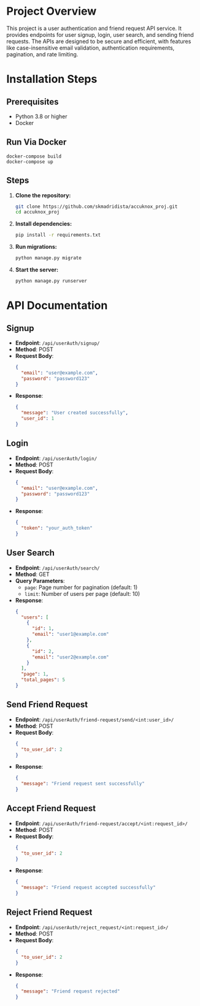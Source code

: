 # Project Overview

This project is a user authentication and friend request API service. It provides endpoints for user signup, login, user search, and sending friend requests. The APIs are designed to be secure and efficient, with features like case-insensitive email validation, authentication requirements, pagination, and rate limiting.

# Installation Steps

## Prerequisites
- Python 3.8 or higher
- Docker 

## Run Via Docker
  ```
  docker-compose build
  docker-compose up
  ```

## Steps

1. **Clone the repository:**
   ```bash
   git clone https://github.com/skmadridista/accuknox_proj.git
   cd accuknox_proj
   ```

2. **Install dependencies:**
   ```bash
   pip install -r requirements.txt
   ```

3. **Run migrations:**
   ```bash
   python manage.py migrate
   ```

4. **Start the server:**
   ```bash
   python manage.py runserver
   ```

# API Documentation

## Signup
- **Endpoint**: `/api/userAuth/signup/`
- **Method**: POST
- **Request Body**:
  ```json
  {
    "email": "user@example.com",
    "password": "password123"
  }
  ```
- **Response**:
  ```json
  {
    "message": "User created successfully",
    "user_id": 1
  }
  ```

## Login
- **Endpoint**: `/api/userAuth/login/`
- **Method**: POST
- **Request Body**:
  ```json
  {
    "email": "user@example.com",
    "password": "password123"
  }
  ```
- **Response**:
  ```json
  {
    "token": "your_auth_token"
  }
  ```

## User Search
- **Endpoint**: `/api/userAuth/search/`
- **Method**: GET
- **Query Parameters**:
  - `page`: Page number for pagination (default: 1)
  - `limit`: Number of users per page (default: 10)
- **Response**:
  ```json
  {
    "users": [
      {
        "id": 1,
        "email": "user1@example.com"
      },
      {
        "id": 2,
        "email": "user2@example.com"
      }
    ],
    "page": 1,
    "total_pages": 5
  }
  ```

## Send Friend Request
- **Endpoint**: `/api/userAuth/friend-request/send/<int:user_id>/`
- **Method**: POST
- **Request Body**:
  ```json
  {
    "to_user_id": 2
  }
  ```
- **Response**:
  ```json
  {
    "message": "Friend request sent successfully"
  }
## Accept Friend Request
- **Endpoint**: `/api/userAuth/friend-request/accept/<int:request_id>/`
- **Method**: POST
- **Request Body**:
  ```json
  {
    "to_user_id": 2
  }
  ```
- **Response**:
  ```json
  {
    "message": "Friend request accepted successfully"
  }
  ```
## Reject Friend Request
- **Endpoint**: `/api/userAuth/reject_request/<int:request_id>/`
- **Method**: POST
- **Request Body**:
  ```json
  {
    "to_user_id": 2
  }
  ```
- **Response**:
  ```json
  {
    "message": "Friend request rejected"
  }
  ```
```
